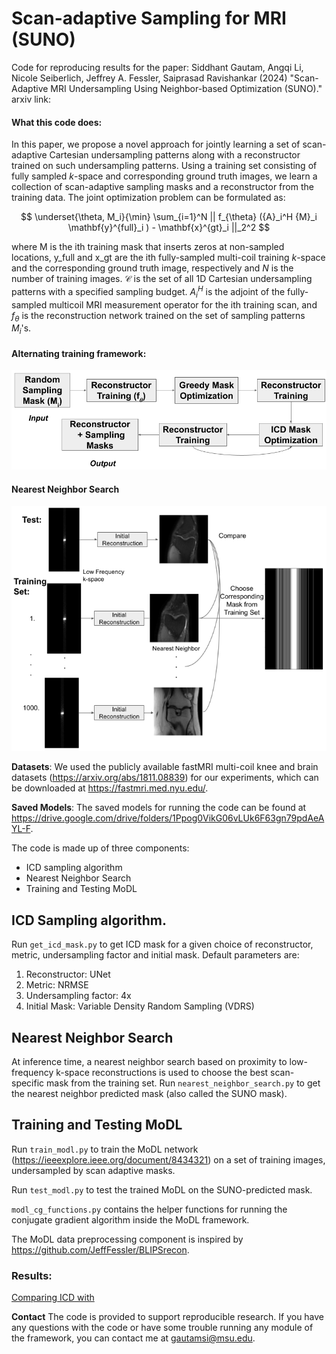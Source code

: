 # Scan-adaptive Sampling for MRI (SUNO)


Code for reproducing results for the paper:
Siddhant Gautam, Angqi Li, Nicole Seiberlich, Jeffrey A. Fessler, Saiprasad Ravishankar (2024)
"Scan-Adaptive MRI Undersampling Using Neighbor-based Optimization (SUNO)."
arxiv link: 


#### What this code does:
In this paper, we propose a novel approach for jointly learning a set of scan-adaptive Cartesian undersampling patterns along with a reconstructor trained on such undersampling patterns. 
Using a training set consisting of fully sampled $k$-space and corresponding ground truth images, we learn a collection of scan-adaptive sampling masks and a reconstructor from the training data. The joint optimization problem can be formulated as:


$$
\underset{\theta, M_i}{\min} \sum_{i=1}^N || f_{\theta} ({A}_i^H {M}_i \mathbf{y}^{full}_i ) - \mathbf{x}^{gt}_i ||_2^2
$$

where M is the ith training mask that inserts zeros at non-sampled locations, y_full and x_gt are the ith fully-sampled multi-coil training $k$-space and the corresponding ground truth image, respectively and $N$ is the number of training images. $\mathcal{C}$ is the set of all 1D Cartesian undersampling patterns with a specified sampling budget. $A_i^H$ is the adjoint of the fully-sampled multicoil MRI measurement operator for the ith training scan, and $f_{\theta}$ is the reconstruction network trained on the set of sampling patterns $M_i$'s. 

#### Alternating training framework:
![alt text](https://github.com/sidgautam95/adaptive-sampling-mri-suno/blob/main/figures/icd_alternating.png)

#### Nearest Neighbor Search
![alt text](https://github.com/sidgautam95/adaptive-sampling-mri-suno/blob/main/figures/mri_testing_pipeline_nn.png)

**Datasets**: We used the publicly available fastMRI multi-coil knee and brain datasets (https://arxiv.org/abs/1811.08839) for our experiments, which can be downloaded at https://fastmri.med.nyu.edu/. 

**Saved Models**: The saved models for running the code can be found at https://drive.google.com/drive/folders/1Ppog0VikG06vLUk6F63gn79pdAeAYL-F.

The code is made up of three components: 
* ICD sampling algorithm
* Nearest Neighbor Search
* Training and Testing MoDL

## ICD Sampling algorithm.

Run `get_icd_mask.py` to get ICD mask for a given choice of reconstructor, metric, undersampling factor and initial mask. Default parameters are:
1. Reconstructor: UNet
2. Metric: NRMSE
3. Undersampling factor: 4x
4. Initial Mask: Variable Density Random Sampling (VDRS)


## Nearest Neighbor Search
At inference time, a nearest neighbor search based on proximity to low-frequency k-space reconstructions is used to choose the best scan-specific mask from the training set.
Run `nearest_neighbor_search.py` to get the nearest neighbor predicted mask (also called the SUNO mask).

## Training and Testing MoDL
Run `train_modl.py` to train the MoDL network (https://ieeexplore.ieee.org/document/8434321) on a set of training images, undersampled by scan adaptive masks.

Run `test_modl.py` to test the trained MoDL on the SUNO-predicted mask.

`modl_cg_functions.py` contains the helper functions for running the conjugate gradient algorithm inside the MoDL framework.

The MoDL data preprocessing component is inspired by https://github.com/JeffFessler/BLIPSrecon.

### Results:
[Comparing ICD with ](https://github.com/sidgautam95/adaptive-sampling-mri-suno/blob/main/figures/img_recons_modl_file1001668_slc20_4x_with_lf.png)



**Contact**
The code is provided to support reproducible research. If you have any questions with the code or have some trouble running any module of the framework, you can contact me at gautamsi@msu.edu.
